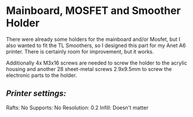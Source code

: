 Mainboard, MOSFET and Smoother Holder
=====================================

There were already some holders for the mainboard and/or Mosfet, but I also wanted to fit the TL Smoothers, so I designed this part for my Anet A6 printer.
There is certainly room for improvement, but it works.

Additionally 4x M3x16 screws are needed to screw the holder to the acrylic housing and another 28 sheet-metal screws 2.9x9.5mm to screw the electronic parts to the holder.


_Printer settings:_
-------------------
Rafts: No
Supports: No
Resolution: 0.2
Infill: Doesn't matter